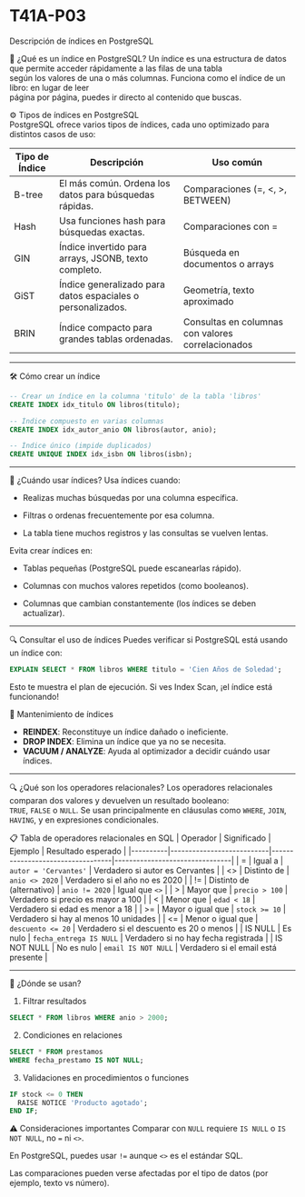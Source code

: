 # T41A-P03
Descripción de índices en PostgreSQL

📘 ¿Qué es un índice en PostgreSQL?
Un índice es una estructura de datos que permite acceder rápidamente a las filas de una tabla    
según los valores de una o más columnas. Funciona como el índice de un libro: en lugar de leer   
página por página, puedes ir directo al contenido que buscas.

⚙️ Tipos de índices en PostgreSQL   
PostgreSQL ofrece varios tipos de índices, cada uno optimizado para distintos casos de uso:

| Tipo de Índice | Descripción                                                      | Uso común                                           |
|----------------|------------------------------------------------------------------|-----------------------------------------------------|
| B-tree         | El más común. Ordena los datos para búsquedas rápidas.           | Comparaciones (=, <, >, BETWEEN)                   |
| Hash           | Usa funciones hash para búsquedas exactas.                       | Comparaciones con =                                |
| GIN            | Índice invertido para arrays, JSONB, texto completo.             | Búsqueda en documentos o arrays                    |
| GiST           | Índice generalizado para datos espaciales o personalizados.      | Geometría, texto aproximado                        |
| BRIN           | Índice compacto para grandes tablas ordenadas.                   | Consultas en columnas con valores correlacionados  |

---

🛠️ Cómo crear un índice

```sql
-- Crear un índice en la columna 'titulo' de la tabla 'libros'
CREATE INDEX idx_titulo ON libros(titulo);
```


```sql
-- Índice compuesto en varias columnas
CREATE INDEX idx_autor_anio ON libros(autor, anio);
```
```sql
-- Índice único (impide duplicados)
CREATE UNIQUE INDEX idx_isbn ON libros(isbn);
```

---
🚀 ¿Cuándo usar índices?
Usa índices cuando:

- Realizas muchas búsquedas por una columna específica.

- Filtras o ordenas frecuentemente por esa columna.

- La tabla tiene muchos registros y las consultas se vuelven lentas.

Evita crear índices en:

- Tablas pequeñas (PostgreSQL puede escanearlas rápido).

- Columnas con muchos valores repetidos (como booleanos).

- Columnas que cambian constantemente (los índices se deben actualizar).
---

🔍 Consultar el uso de índices
Puedes verificar si PostgreSQL está usando un índice con:

```sql
EXPLAIN SELECT * FROM libros WHERE titulo = 'Cien Años de Soledad';
```
Esto te muestra el plan de ejecución. Si ves Index Scan, ¡el índice está funcionando!

🧹 Mantenimiento de índices  

- **REINDEX**: Reconstituye un índice dañado o ineficiente.
- **DROP INDEX**: Elimina un índice que ya no se necesita.
- **VACUUM / ANALYZE**: Ayuda al optimizador a decidir cuándo usar índices.

---
🔍 ¿Qué son los operadores relacionales?
Los operadores relacionales comparan dos valores y devuelven un resultado booleano:   
`TRUE`, `FALSE` o `NULL`. Se usan principalmente en cláusulas como `WHERE`, `JOIN`, `HAVING`, y en expresiones condicionales.

📋 Tabla de operadores relacionales en SQL
| Operador | Significado               | Ejemplo                          | Resultado esperado             |
|----------|---------------------------|----------------------------------|--------------------------------|
| =        | Igual a                   | `autor = 'Cervantes'`            | Verdadero si autor es Cervantes |
| <>       | Distinto de               | `anio <> 2020`                   | Verdadero si el año no es 2020 |
| !=       | Distinto de (alternativo) | `anio != 2020`                   | Igual que `<>`                 |
| >        | Mayor que                 | `precio > 100`                   | Verdadero si precio es mayor a 100 |
| <        | Menor que                 | `edad < 18`                      | Verdadero si edad es menor a 18 |
| >=       | Mayor o igual que         | `stock >= 10`                    | Verdadero si hay al menos 10 unidades |
| <=       | Menor o igual que         | `descuento <= 20`                | Verdadero si el descuento es 20 o menos |
| IS NULL  | Es nulo                   | `fecha_entrega IS NULL`          | Verdadero si no hay fecha registrada |
| IS NOT NULL | No es nulo             | `email IS NOT NULL`              | Verdadero si el email está presente |

---

🧠 ¿Dónde se usan?
1. Filtrar resultados
```sql
SELECT * FROM libros WHERE anio > 2000;
```
2. Condiciones en relaciones
```sql
SELECT * FROM prestamos
WHERE fecha_prestamo IS NOT NULL;
```
3. Validaciones en procedimientos o funciones
```sql
IF stock <= 0 THEN
  RAISE NOTICE 'Producto agotado';
END IF;
```

⚠️ Consideraciones importantes
Comparar con `NULL` requiere `IS NULL` o `IS NOT NULL`, no `=` ni `<>`.

En PostgreSQL, puedes usar `!=` aunque `<>` es el estándar SQL.

Las comparaciones pueden verse afectadas por el tipo de datos (por ejemplo, texto vs número).
